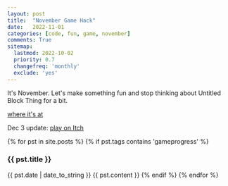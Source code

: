```yaml
---
layout: post
title:  "November Game Hack"
date:   2022-11-01
categories: [code, fun, game, november]
comments: True
sitemap:
  lastmod: 2022-10-02
  priority: 0.7
  changefreq: 'monthly'
  exclude: 'yes'
---
```


It's November. Let's make something fun and stop thinking about Untitled Block Thing for a bit.

[where it's at](https://b38tn1k.com/november/)

Dec 3 update: [play on Itch](https://b38tn1k.itch.io/november-man-and-possum)

{% for pst in site.posts %}
{% if pst.tags contains 'gameprogress' %}
<h3> {{ pst.title }} </h3>
<time datetime="{{ pst.date | date_to_xmlschema }}" class="post-date">{{ pst.date | date_to_string }}</time>
{{ pst.content }}
{% endif %}
{% endfor %}
